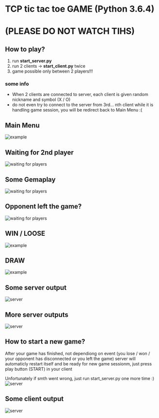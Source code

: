 # TCP tic tac toe GAME (Python 3.6.4) 
# (PLEASE DO NOT WATCH TIHS)

## How to play?
1. run **start_server.py**
1. run 2 clients -> **start_client.py** twice
1. game possible only between 2 players!!!

### some info
* When 2 clients are connected to server, each client is given random nickname and symbol (X / O)
* do not even try to connect to the server from 3rd... nth client while it is handling game session, you will be redirect back to Main Menu :(

## Main Menu
![example](/images/example_5.png)

## Waiting for 2nd player
![waiting for players](/images/example_4.png)

## Some Gemaplay
![waiting for players](/images/example_1.png)

## Opponent left the game?
![waiting for players](/images/example_6.png)

## WIN / LOOSE
![example](/images/example_2.png)

## DRAW
![example](/images/example_3.png)

## Some server output
![server](/images/server_output_1.png)

## More server outputs
![server](/images/server_output_2.png)

## How to start a new game?
After your game has finished, not dependiong on event (you lose / won / your opponent has disconnected or you left the game)
server will automaticly restart itself and be ready for new game sessionm, just press play button (START) in your client

Unfortunately if smth went wrong, just run start_server.py one more time :)
![server](/images/server_output_3.png)

## Some client output
![server](/images/client_output_1.png)

